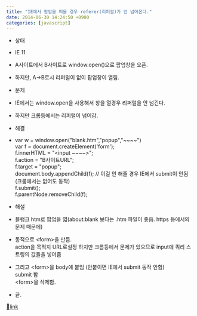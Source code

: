 ```yaml
---
title: "IE에서 팝업을 띄울 경우 referer(리퍼럴)가 안 넘어온다."
date: 2014-06-30 14:24:50 +0900
categories: [javascript]
---
```


- 상태
- IE 11
- A사이트에서 B사이트로 window.open()으로 팝업창을 오픈.
- 하지만, A-&gt;B로시 리퍼럴이 없이 팝업창이 열림.

- 문제
- IE에서는 window.open을 사용해서 창을 열경우 리퍼럴을 안 넘긴다.
- 하지만 크롬등에서는 리퍼럴이 넘어감.


- 해결
- var w = window.open("blank.htm","popup","~~~~")  
var f = document.createElement('form');  
f.innerHTML = "&lt;input ~~~~&gt;";  
f.action = "B사이트URL";  
f.target = "popup";  
document.body.appendChild(f); // 이걸 안 해줄 경우 IE에서 submit이 안됨(크롬에서는 없어도 동작)  
f.submit();  
f.parentNode.removeChild(f);
- 해설
- 블랭크 htm로 팝업을 엶(about:blank 보다는 .htm 파일이 좋음. https 등에서의 문제 때문에)
- 동적으로 &lt;form&gt;을 만듬.  
action을 목적지 URL로설정 하지만 크롬등에서 문제가 있으므로 input에 쿼리 스트링의 값들을 넣어줌
- 그리고 &lt;form&gt;을 body에 붙임 (안붙이면 IE에서 submit 동작 안함)  
submit 함  
&lt;form&gt;을 삭제함.
- 끝.



  



[🔗link](http://www.mins01.com/mh/tech/read/888)